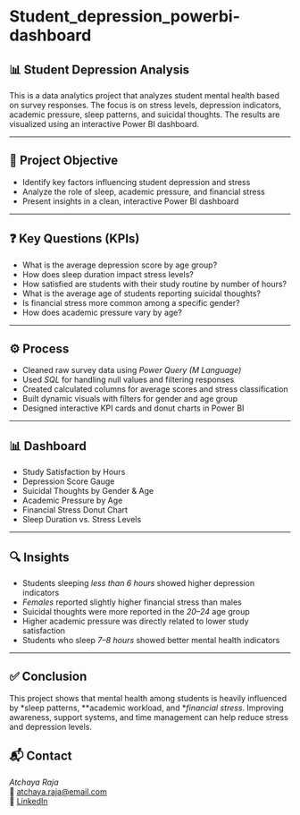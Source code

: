 # Student_depression_powerbi-dashboard

## 📊 Student Depression Analysis

This is a data analytics project that analyzes student mental health based on survey responses. The focus is on stress levels, depression indicators, academic pressure, sleep patterns, and suicidal thoughts. The results are visualized using an interactive Power BI dashboard.

---

## 🎯 Project Objective

- Identify key factors influencing student depression and stress
- Analyze the role of sleep, academic pressure, and financial stress
- Present insights in a clean, interactive Power BI dashboard

---

## ❓ Key Questions (KPIs)

* What is the average depression score by age group?
* How does sleep duration impact stress levels?
* How satisfied are students with their study routine by number of hours?
* What is the average age of students reporting suicidal thoughts?
* Is financial stress more common among a specific gender?
* How does academic pressure vary by age?

---

## ⚙ Process

* Cleaned raw survey data using *Power Query (M Language)*
* Used *SQL* for handling null values and filtering responses
* Created calculated columns for average scores and stress classification
* Built dynamic visuals with filters for gender and age group
* Designed interactive KPI cards and donut charts in Power BI

---

## 📊 Dashboard

* Study Satisfaction by Hours  
* Depression Score Gauge  
* Suicidal Thoughts by Gender & Age  
* Academic Pressure by Age  
* Financial Stress Donut Chart  
* Sleep Duration vs. Stress Levels

---

## 🔍 Insights

* Students sleeping *less than 6 hours* showed higher depression indicators
* *Females* reported slightly higher financial stress than males
* Suicidal thoughts were more reported in the *20–24* age group
* Higher academic pressure was directly related to lower study satisfaction
* Students who sleep *7–8 hours* showed better mental health indicators

---

## ✅ Conclusion

This project shows that mental health among students is heavily influenced by *sleep patterns, **academic workload, and **financial stress*. Improving awareness, support systems, and time management can help reduce stress and depression levels.


## 📬 Contact

*Atchaya Raja*  
📧 atchaya.raja@email.com  
🔗 [LinkedIn](https://www.linkedin.com/in/atchayaraja)
